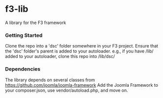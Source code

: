f3-lib
======
A library for the F3 framework

### Getting Started

Clone the repo into a 'dsc' folder somewhere in your F3 project. Ensure that the 'dsc' folder's parent is added to your autoloader.  e.g., if you have /lib/ added to your autoloader, clone this repo into /lib/dsc/

### Dependencies

The library depends on several classes from https://github.com/joomla/joomla-framework
Add the Joomla Framework to your composer.json, use vendor/autoload.php, and move on.
